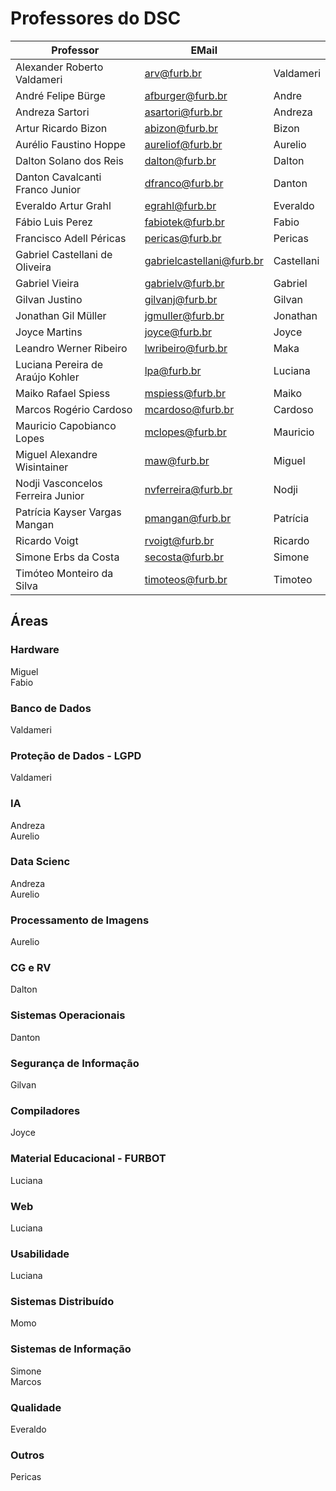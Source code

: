 <!-- \[INICIO] atualizar -->

# Professores do DSC

| Professor                         | EMail                     |            |  
| ----------------------------------| --------------------------| -----------|  
| Alexander Roberto Valdameri       | arv@furb.br               | Valdameri  |  
| André Felipe Bürge                | afburger@furb.br          | Andre      |  
| Andreza Sartori                   | asartori@furb.br          | Andreza    |  
| Artur Ricardo Bizon               | abizon@furb.br            | Bizon      |  
| Aurélio Faustino Hoppe            | aureliof@furb.br          | Aurelio    |  
| Dalton Solano dos Reis            | dalton@furb.br            | Dalton     |  
| Danton Cavalcanti Franco Junior   | dfranco@furb.br           | Danton     |  
| Everaldo Artur Grahl              | egrahl@furb.br            | Everaldo   |  
| Fábio Luis Perez                  | fabiotek@furb.br          | Fabio      |
| Francisco Adell Péricas           | pericas@furb.br           | Pericas    |  
| Gabriel Castellani de Oliveira    | gabrielcastellani@furb.br | Castellani |  
| Gabriel Vieira                    | gabrielv@furb.br          | Gabriel    |  
| Gilvan Justino                    | gilvanj@furb.br           | Gilvan     |  
| Jonathan Gil Müller               | jgmuller@furb.br          | Jonathan   |  
| Joyce Martins                     | joyce@furb.br             | Joyce      |  
| Leandro Werner Ribeiro            | lwribeiro@furb.br         | Maka       |  
| Luciana Pereira de Araújo Kohler  | lpa@furb.br               | Luciana    |  
| Maiko Rafael Spiess               | mspiess@furb.br           | Maiko      |  
| Marcos Rogério Cardoso            | mcardoso@furb.br          | Cardoso    |  
| Mauricio Capobianco Lopes         | mclopes@furb.br           | Mauricio   |  
| Miguel Alexandre Wisintainer      | maw@furb.br               | Miguel     |  
| Nodji Vasconcelos Ferreira Junior | nvferreira@furb.br        | Nodji      |
| Patrícia Kayser Vargas Mangan     | pmangan@furb.br           | Patrícia   |  
| Ricardo Voigt                     | rvoigt@furb.br            | Ricardo    |
| Simone Erbs da Costa              | secosta@furb.br           | Simone     |  
| Timóteo Monteiro da Silva         | timoteos@furb.br          | Timoteo    |


<!-- | Robson Walter de Souza           | rwsouza@furb.br   | Robson    |   -->
<!-- | Marcos Rodrigo Momo              | momo@furb.br      | Momo      |   -->
<!-- Jorge Adriano dos Santos [jorgeadriano@furb.br](mailto:jorgeadriano@furb.br) -->  
<!-- Ricardo Voigt [rvoigt@furb.br](mailto:rvoigt@furb.br) -->  
<!-- Timóteo Monteiro da Silva [timoteos@furb.br](mailto:timoteos@furb.br) -->  

<!-- | Adriano Lopes da Silva Reis      | alsreis@furb.br   | Adriano   |   -->
<!-- | Jan Charles Gross                | jcgross@furb.br   | Jan       | -->
<!-- | José Carlos Althoff              | jalthoff@furb.br  | Althoff   |  -->
<!-- | Marcel Hugo                      | marcel@furb.br   | Marcel    |  -->
<!-- | Sandoval Marinho da Costa        |                   | Sandoval  | -->

## Áreas

### Hardware

Miguel  
Fabio

### Banco de Dados

Valdameri  

### Proteção de Dados - LGPD

Valdameri  

### IA

Andreza  
Aurelio  

### Data Scienc

Andreza  
Aurelio  

### Processamento de Imagens

Aurelio  

### CG e RV

Dalton  

### Sistemas Operacionais

Danton  

### Segurança de Informação

Gilvan  

### Compiladores

Joyce  

### Material Educacional - FURBOT

Luciana  

### Web

Luciana  

### Usabilidade

Luciana  

### Sistemas Distribuído

Momo  

### Sistemas de Informação

Simone  
Marcos  

### Qualidade

Everaldo  

### Outros

Pericas  
